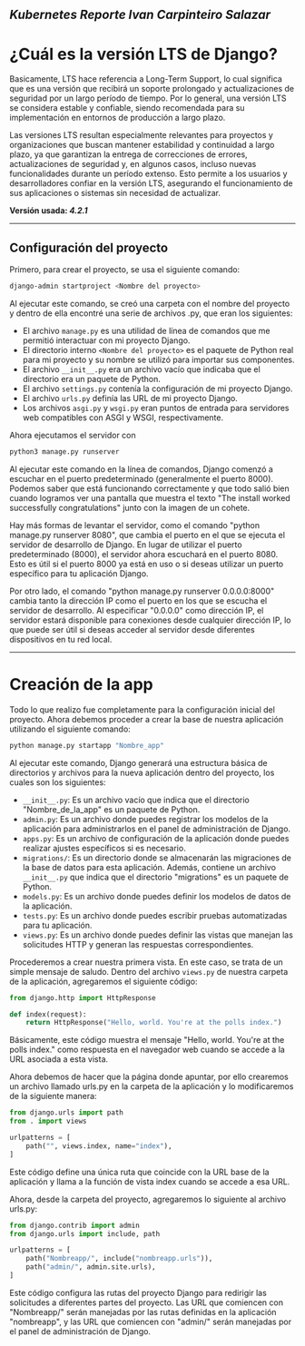 *Kubernetes Reporte Ivan Carpinteiro Salazar*
-- 
# ¿Cuál es la versión LTS de Django?

Basicamente, LTS hace referencia a Long-Term Support, lo cual significa que es una versión que recibirá un soporte prolongado y actualizaciones de seguridad por un largo período de tiempo. Por lo general, una versión LTS se considera estable y confiable, siendo recomendada para su implementación en entornos de producción a largo plazo.

Las versiones LTS resultan especialmente relevantes para proyectos y organizaciones que buscan mantener estabilidad y continuidad a largo plazo, ya que garantizan la entrega de correcciones de errores, actualizaciones de seguridad y, en algunos casos, incluso nuevas funcionalidades durante un período extenso. Esto permite a los usuarios y desarrolladores confiar en la versión LTS, asegurando el funcionamiento de sus aplicaciones o sistemas sin necesidad de actualizar.

**Versión usada: _4.2.1_**

---

## Configuración del proyecto

Primero, para crear el proyecto, se usa el siguiente comando:

```bash
django-admin startproject <Nombre del proyecto>
```


Al ejecutar este comando, se creó una carpeta con el nombre del proyecto y dentro de ella encontré una serie de archivos .py, que eran los siguientes:

- El archivo `manage.py` es una utilidad de línea de comandos que me permitió interactuar con mi proyecto Django.
- El directorio interno `<Nombre del proyecto>` es el paquete de Python real para mi proyecto y su nombre se utilizó para importar sus componentes.
- El archivo `__init__.py` era un archivo vacío que indicaba que el directorio era un paquete de Python.
- El archivo `settings.py` contenía la configuración de mi proyecto Django.
- El archivo `urls.py` definía las URL de mi proyecto Django.
- Los archivos `asgi.py` y `wsgi.py` eran puntos de entrada para servidores web compatibles con ASGI y WSGI, respectivamente.

Ahora ejecutamos el servidor con
```bash
python3 manage.py runserver
```
Al ejecutar este comando en la línea de comandos, Django comenzó a escuchar en el puerto predeterminado (generalmente el puerto 8000). Podemos saber que está funcionando correctamente y que todo salió bien cuando logramos ver una pantalla que muestra el texto "The install worked successfully congratulations" junto con la imagen de un cohete.

Hay más formas de levantar el servidor, como el comando "python manage.py runserver 8080", que cambia el puerto en el que se ejecuta el servidor de desarrollo de Django. En lugar de utilizar el puerto predeterminado (8000), el servidor ahora escuchará en el puerto 8080. Esto es útil si el puerto 8000 ya está en uso o si deseas utilizar un puerto específico para tu aplicación Django.

Por otro lado, el comando "python manage.py runserver 0.0.0.0:8000" cambia tanto la dirección IP como el puerto en los que se escucha el servidor de desarrollo. Al especificar "0.0.0.0" como dirección IP, el servidor estará disponible para conexiones desde cualquier dirección IP, lo que puede ser útil si deseas acceder al servidor desde diferentes dispositivos en tu red local.

---
# Creación de la app

Todo lo que realizo fue completamente para la configuración inicial del proyecto. Ahora debemos proceder a crear la base de nuestra aplicación utilizando el siguiente comando:
```bash
python manage.py startapp "Nombre_app"
```

Al ejecutar este comando, Django generará una estructura básica de directorios y archivos para la nueva aplicación dentro del proyecto, los cuales son los siguientes:

- `__init__.py`: Es un archivo vacío que indica que el directorio "Nombre_de_la_app" es un paquete de Python.
- `admin.py`: Es un archivo donde puedes registrar los modelos de la aplicación para administrarlos en el panel de administración de Django.
- `apps.py`: Es un archivo de configuración de la aplicación donde puedes realizar ajustes específicos si es necesario.
- `migrations/`: Es un directorio donde se almacenarán las migraciones de la base de datos para esta aplicación. Además, contiene un archivo `__init__.py` que indica que el directorio "migrations" es un paquete de Python.
- `models.py`: Es un archivo donde puedes definir los modelos de datos de la aplicación.
- `tests.py`: Es un archivo donde puedes escribir pruebas automatizadas para tu aplicación.
- `views.py`: Es un archivo donde puedes definir las vistas que manejan las solicitudes HTTP y generan las respuestas correspondientes.

Procederemos a crear nuestra primera vista. En este caso, se trata de un simple mensaje de saludo. Dentro del archivo `views.py` de nuestra carpeta de la aplicación, agregaremos el siguiente código:

```python
from django.http import HttpResponse

def index(request):
    return HttpResponse("Hello, world. You're at the polls index.")
```
Básicamente, este código muestra el mensaje "Hello, world. You're at the polls index." como respuesta en el navegador web cuando se accede a la URL asociada a esta vista.

Ahora debemos de hacer que la página donde apuntar, por ello crearemos un archivo llamado urls.py en la carpeta de la aplicación y lo modificaremos de la siguiente manera:


```python
from django.urls import path
from . import views

urlpatterns = [
    path("", views.index, name="index"),
]

```
Este código define una única ruta que coincide con la URL base de la aplicación y llama a la función de vista index cuando se accede a esa URL.

Ahora, desde la carpeta del proyecto, agregaremos lo siguiente al archivo urls.py:


```python
from django.contrib import admin
from django.urls import include, path

urlpatterns = [
    path("Nombreapp/", include("nombreapp.urls")),
    path("admin/", admin.site.urls),
]
```
Este código configura las rutas del proyecto Django para redirigir las solicitudes a diferentes partes del proyecto. Las URL que comiencen con "Nombreapp/" serán manejadas por las rutas definidas en la aplicación "nombreapp", y las URL que comiencen con "admin/" serán manejadas por el panel de administración de Django.
